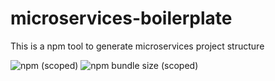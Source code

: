 # microservices-boilerplate
This is a npm tool to generate microservices project structure

![npm (scoped)](https://img.shields.io/npm/v/@tufinhon/microservices-boilerplate)
![npm bundle size (scoped)](https://img.shields.io/bundlephobia/min/@tufinhon/microservices-boilerplate)
